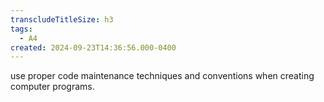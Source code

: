 ```yaml
---
transcludeTitleSize: h3
tags:
  - A4
created: 2024-09-23T14:36:56.000-0400
---
```

use proper code maintenance techniques and conventions when creating computer programs.